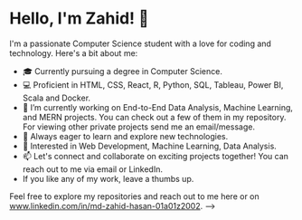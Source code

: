 # Hello, I'm Zahid! 👋

I'm a passionate Computer Science student with a love for coding and technology. Here's a bit about me:

- 🎓 Currently pursuing a degree in Computer Science.
- 💻 Proficient in HTML, CSS, React, R, Python, SQL, Tableau, Power BI, Scala and Docker.
- 🔭 I’m currently working on End-to-End Data Analysis, Machine Learning, and MERN projects. You can check out a few of them in my repository. For viewing other private projects send me an email/message.
- 🚀 Always eager to learn and explore new technologies.
- 🌟 Interested in Web Development, Machine Learning, Data Analysis.
- 📫 Let's connect and collaborate on exciting projects together! You can reach out to me via email or LinkedIn.
- If you like any of my work, leave a thumbs up.

Feel free to explore my repositories and reach out to me here or on www.linkedin.com/in/md-zahid-hasan-01a01z2002.
-->
